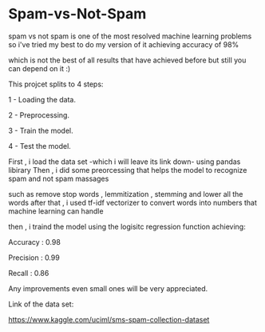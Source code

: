 # Spam-vs-Not-Spam

spam vs not spam is one of the most resolved machine learning problems so i've tried my best to do my version of it achieving accuracy of 98% 

which is not the best of all results that have achieved before but still you can depend on it :)

This projcet splits to 4 steps:

1 - Loading the data.

2 - Preprocessing.

3 - Train the model.

4 - Test the model.

First , i load the data set -which i will leave its link down- using pandas libirary Then , i did some preorcessing that helps the model to recognize spam and not spam massages 

such as remove stop words , lemmitization , stemming and lower all the words after that , i used tf-idf vectorizer to convert words into numbers that machine learning can handle 

then , i traind the model using the logisitc regression function achieving:

Accuracy   : 0.98

Precision  : 0.99

Recall     : 0.86

Any improvements even small ones will be very appreciated.

Link of the data set:

https://www.kaggle.com/uciml/sms-spam-collection-dataset

